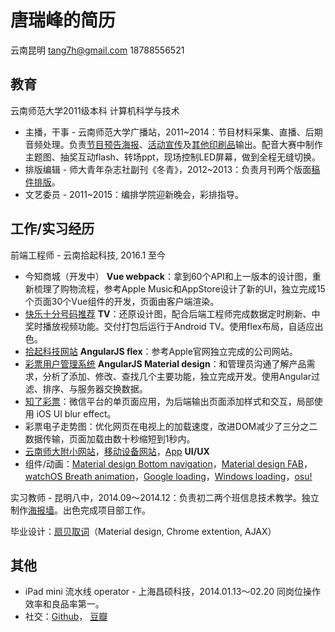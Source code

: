 # 唐瑞峰的简历
云南昆明 <tang7h@gmail.com> 18788556521

## 教育
云南师范大学2011级本科 计算机科学与技术
- 主播，干事 - 云南师范大学广播站，2011~2014：节目材料采集、直播、后期音频处理。负责[节目预告海报](http://huaban.com/pins/288614429/zoom)、[活动宣传](http://huaban.com/pins/288616054/zoom)及[其他印刷品](http://huaban.com/pins/288615014/zoom)输出。配音大赛中制作主题图、抽奖互动flash、转场ppt，现场控制LED屏幕，做到全程无缝切换。
- 排版编辑 - 师大青年杂志社副刊《冬青》，2012~2013：负责月刊两个版面[稿件排版](http://huaban.com/pins/573848434/zoom)。
- 文艺委员 - 2011~2015：编排学院迎新晚会，彩排指导。

## 工作/实习经历
前端工程师 - 云南拾起科技, 2016.1 至今
- 今知商城（开发中） **Vue webpack**：拿到60个API和上一版本的设计图，重新梳理了购物流程，参考Apple Music和AppStore设计了新的UI，独立完成15个页面30个Vue组件的开发，页面由客户端渲染。
- [快乐十分号码推荐](http://huaban.com/pins/844077240/zoom) **TV**：还原设计图，配合后端工程师完成数据定时刷新、中奖时播放视频功能。交付打包后运行于Android TV。使用flex布局，自适应出色。
- [拾起科技网站](http://tang7h.github.io/shiqikeji/) **AngularJS flex**：参考Apple官网独立完成的公司网站。
- [彩票用户管理系统](http://huaban.com/pins/762402607/zoom) **AngularJS Material design**：和管理员沟通了解产品需求，分析了添加、修改、查找几个主要功能，独立完成开发。使用Angular过滤、排序、与服务器交换数据。
- [知了彩票](http://huaban.com/pins/761983457/zoom)：微信平台的单页面应用，为后端输出页面添加样式和交互，局部使用 iOS UI blur effect。
- 彩票电子走势图：优化网页在电视上的加载速度，改进DOM减少了三分之二数据传输，页面加载由数十秒缩短到1秒内。
- [云南师大附小网站](http://tang7h.github.io/ynsdfx/ynsdfx.html)，[移动设备网站](http://huaban.com/pins/761170830/zoom)，[App](http://huaban.com/pins/761810350/zoom) **UI/UX**
- 组件/动画：[Material design Bottom navigation](http://tang7h.github.io/bottom-navigation/)，[Material design FAB](http://tang7h.github.io/evernote-fab/evernote-fab.html)，[watchOS Breath animation](http://tang7h.github.io/test/breath-animation.html)，[Google loading](http://tang7h.github.io/test/circle-loading.html)，[Windows loading](http://tang7h.github.io/test/windows-loading.html)，[osu!](http://tang7h.github.io/osu-copy/constellation-prize.html)

实习教师 - 昆明八中，2014.09～2014.12：负责初二两个班信息技术教学。独立制作[海报墙](http://huaban.com/pins/543255854/zoom)。出色完成项目部工作。

毕业设计：[扇贝取词](http://tang7h.github.io/shanbay-trf/)（Material design, Chrome extention, AJAX）

## 其他
- iPad mini 流水线 operator - 上海昌硕科技，2014.01.13～02.20 同岗位操作效率和良品率第一。
- 社交：[Github](https://github.com/tang7h)， [豆瓣](http://www.douban.com/people/5929836/)

